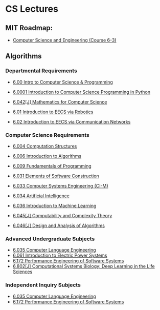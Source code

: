 # CS Lectures

## MIT Roadmap:
- [Computer Science and Engineering (Course 6-3)](http://catalog.mit.edu/degree-charts/computer-science-engineering-course-6-3/)


## Algorithms
### Departmental Requirements
- [6.00 Intro to Computer Science & Programming](https://www.youtube.com/playlist?list=PL4C4720A6F225E074)
- [6.0001 Introduction to Computer Science Programming in Python](https://www.youtube.com/watch?v=nykOeWgQcHM&list=PLUl4u3cNGP63WbdFxL8giv4yhgdMGaZNA)
- [6.042\[J\] Mathematics for Computer Science](https://www.youtube.com/watch?v=wIq4CssPoO0&list=PLUl4u3cNGP60UlabZBeeqOuoLuj_KNphQ)

- [6.01 Introduction to EECS via Robotics](https://www.youtube.com/watch?v=3S4cNfl0YF0&list=PL9B24A6A9D5754E70)
- [6.02 Introduction to EECS via Communication Networks](https://www.youtube.com/playlist?list=PLUl4u3cNGP63ZWyJMdWIVtyweopUN3xt3)

### Computer Science Requirements
- [6.004 Computation Structures](https://www.youtube.com/watch?v=R0tFDXBZvKI&list=PLUl4u3cNGP62WVs95MNq3dQBqY2vGOtQ2)
- [6.006 	Introduction to Algorithms](https://www.youtube.com/playlist?list=PLUl4u3cNGP61Oq3tWYp6V_F-5jb5L2iHb)
- [6.009 Fundamentals of Programming](#)
- [6.031 Elements of Software Construction](#)
- [6.033 Computer Systems Engineering (CI-M)](https://www.youtube.com/playlist?list=PL6535748F59DCA484)


- [6.034 Artificial Intelligence](https://www.youtube.com/playlist?list=PLUl4u3cNGP63gFHB6xb-kVBiQHYe_4hSi)
- [6.036 Introduction to Machine Learning](#)


- [6.045\[J\] Computability and Complexity Theory]()
- [6.046\[J\] Design and Analysis of Algorithms](https://www.youtube.com/playlist?list=PLUl4u3cNGP6317WaSNfmCvGym2ucw3oGp)

### Advanced Undergraduate Subjects
- [6.035 Computer Language Engineering](https://www.youtube.com/playlist?list=PL0300FE43396456C1)
- [6.061 	Introduction to Electric Power Systems](https://www.youtube.com/watch?v=8aNkTgarBis)
- [6.172 	Performance Engineering of Software Systems](https://www.youtube.com/playlist?list=PLUl4u3cNGP63VIBQVWguXxZZi0566y7Wf)
- [6.802\[J\] Computational Systems Biology: Deep Learning in the Life Sciences](https://www.youtube.com/watch?v=lJzybEXmIj0)

### Independent Inquiry Subjects
- [6.035 Computer Language Engineering](https://www.youtube.com/playlist?list=PL0300FE43396456C1)
- [6.172 	Performance Engineering of Software Systems](https://www.youtube.com/playlist?list=PLUl4u3cNGP63VIBQVWguXxZZi0566y7Wf)
